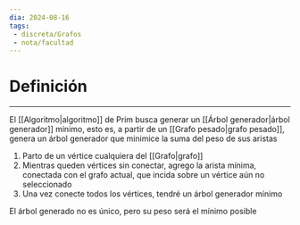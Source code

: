 ```yaml
---
dia: 2024-08-16
tags: 
 - discreta/Grafos
 - nota/facultad
---
```

# Definición
---
El [[Algoritmo|algoritmo]] de Prim busca generar un [[Árbol generador|árbol generador]] mínimo, esto es, a partir de un [[Grafo pesado|grafo pesado]], genera un árbol generador que minimice la suma del peso de sus aristas

1. Parto de un vértice cualquiera del [[Grafo|grafo]]
2. Mientras queden vértices sin conectar, agrego la arista mínima, conectada con el grafo actual, que incida sobre un vértice aún no seleccionado
3. Una vez conecte todos los vértices, tendré un árbol generador mínimo

El árbol generado no es único, pero su peso será el mínimo posible